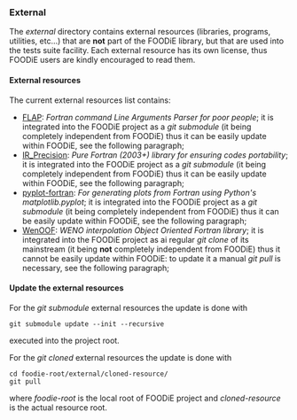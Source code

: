 ### External

The *external* directory contains external resources (libraries, programs, utilities, etc...) that are **not** part of the FOODiE library, but that are used into the tests suite facility. Each external resource has its own license, thus FOODiE users are kindly encouraged to read them.

#### External resources

The current external resources list contains:

+ [FLAP](https://github.com/szaghi/FLAP):  *Fortran command Line Arguments Parser for poor people*; it is integrated into the FOODiE project as a *git submodule* (it being completely independent from FOODiE) thus it can be easily update within FOODiE, see the following paragraph;
+ [IR_Precision](https://github.com/szaghi/IR_Precision): *Pure Fortran (2003+) library for ensuring codes portability*; it is integrated into the FOODiE project as a *git submodule* (it being completely independent from FOODiE) thus it can be easily update within FOODiE, see the following paragraph;
+ [pyplot-fortran](https://github.com/jacobwilliams/pyplot-fortran): *For generating plots from Fortran using Python's matplotlib.pyplot*; it is integrated into the FOODiE project as a *git submodule* (it being completely independent from FOODiE) thus it can be easily update within FOODiE, see the following paragraph;
+ [WenOOF](https://github.com/Fortran-FOSS-Programmers/WenOOF): *WENO interpolation Object Oriented Fortran library*; it is integrated into the FOODiE project as ai regular *git clone* of its mainstream (it being **not** completely independent from FOODiE) thus it cannot be easily update within FOODiE: to update it a manual *git pull* is necessary, see the following paragraph;

#### Update the external resources

For the *git submodule* external resources the update is done with
```shell
git submodule update --init --recursive
```
executed into the project root.

For the *git cloned* external resources the update is done with
```shell
cd foodie-root/external/cloned-resource/
git pull
```
where *foodie-root* is the local root of FOODiE project and *cloned-resource* is the actual resource root.
